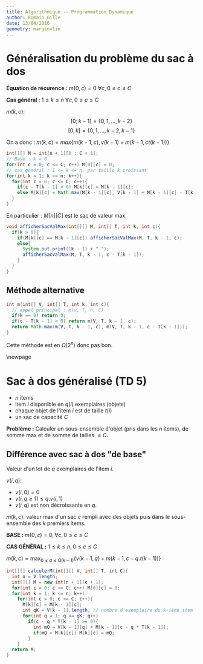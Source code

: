 ```yaml
---
title: Algorithmique -- Programmation Dynamique
author: Romain Gille
date: 13/04/2016
geometry: margin=1in
...
```


# Généralisation du problème du sac à dos

**Équation de récurence :** $m(0, c) = 0$ $\forall c, 0 \leq c \leq C$

**Cas général :** $1 \leq k \leq n$ $\forall c, 0 \leq c \leq C$


$m(k, c) :$
$$[0;k - 1] = \{0, 1, ..., k - 2\}$$
$$[0, k] = \{0, 1, ..., k - 2, k - 1\}$$

On a donc : $m(k, c) = max\{m(k - 1, c), v(k - 1) + m(k - 1, c t (k - 1))\}$

```java
int[][] M = int[n + 1][0 : C + 1];
// Base : k = 0
for(int c = 0; c <= C; c++) M[0][c] = 0;
// cas général : 1 <= k <= n, par taille k croissant
for(int k = 1; k <= n; k++){
  for(int c = 0; c <= C; c++){
    if(c - T[k - 1] < 0) M[k][c] = M[k - 1][c];
    else M[k][c] = Math.max(M[k - 1][c], V[k - 1] + M[k - 1][c] - T[k - 1]);
  }
}
```

En particulier : $M[n][C]$ est le sac de valeur max.

```java
void afficherSacValMax(int[][] M, int[] T, int k, int c){
  if(k > 0){
    if(M[k][c] == M[k - 1][c]) afficherSacValMax(M, T, k - 1, c);
    else{
      System.out.print((k - 1) + " ");
      afficherSacValMax(M, T, k - 1, c - T[k - 1]);
    }
  }
}
```

## Méthode alternative

```java
int m(int[] V, int[] T, int k, int c){
  // appel principal : m(v, T, n, C)
  if(k == 0) return 0;
  if(c - T[k - 1] < 0) return m(V, T, k - 1, c);
  return Math.max(m(V, T, k - 1, c), m(V, T, k - 1, c - T[k - 1]));
}
```

Cette méthode est en $\Omega(2^n)$ donc pas bon.

\newpage

# Sac à dos généralisé (TD 5)

* $n$ items
* item $i$ disponible en $q(i)$ exemplaires (objets)
* chaque objet de l'item $i$ est de taille $t(i)$
* un sac de capacité $C$

**Problème :** Calculer un sous-ensemble d'objet (pris dans les $n$ items), de
somme max et de somme de tailles $\leq C$.

## Différence avec sac à dos "de base"

Valeur d'un lot de $q$ exemplaires de l'item $i$.

$v(i, q) :$

* $v(i, 0) = 0$
* $v(i, q \geq 1) \leq q . v(i, 1)$
* $v(i, q)$ est non décroissante en $q$.

$m(k, c) :$ valeur max d'un sac $c$ rempli avec des objets puis dans le
sous-ensemble des $k$ premiers items.

**BASE :** $m(0, c) = 0, \forall c, 0 \leq c \leq C$

**CAS GÉNÉRAL :** $1 \leq k \leq n, 0 \leq c \leq C$

$m(k, c) = \max_{0 \leq q \leq Q(k - 1)}\{v(k - 1, q) + m(k - 1, c - q .
t(k - 1))\}$

```java
int[][] calculerM(int[][] V, int[] T, int C){
  int n = V.length;
  int[][] M = new int[n + 1][c + 1];
  for(int c = 0; c <= C; c++) M[0][c] = 0;
  for(int k = 1; k <= n; k++)
    for(int c = 0; c <= C; c++){
      M[k][c] = M[k - 1][c];
      int qK = V[k - 1].length; // nombre d'exemplaire du k-ième item
      for(int q = 1; q <= qK; q++)
        if(c - q * T[k - 1] >= 0){
          int mQ = V[k - 1][q] + M[k - 1][c - q * T[k - 1]];
          if(mQ > M[k][c]) M[k][c] = mQ;
        }
    }
  return M;
}
```
